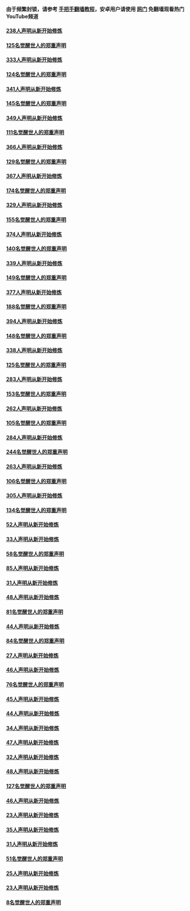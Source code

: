 #### 由于频繁封锁，请参考 [手把手翻墙教程](https://github.com/gfw-breaker/guides/wiki/)，安卓用户请使用 [网门](https://github.com/gfw-breaker/nogfw/blob/master/dl.md?t=07071801) 免翻墙观看热门YouTube频道 

#### [238人声明从新开始修炼](../pages/91/427767.md?t=07071801) 

#### [125名觉醒世人的郑重声明](../pages/91/427766.md?t=07071801) 

#### [333人声明从新开始修炼](../pages/91/427525.md?t=07071801) 

#### [124名觉醒世人的郑重声明](../pages/91/427524.md?t=07071801) 

#### [341人声明从新开始修炼](../pages/91/427255.md?t=07071801) 

#### [145名觉醒世人的郑重声明](../pages/91/427254.md?t=07071801) 

#### [349人声明从新开始修炼](../pages/91/426969.md?t=07071801) 

#### [111名觉醒世人的郑重声明](../pages/91/426968.md?t=07071801) 

#### [366人声明从新开始修炼](../pages/91/426737.md?t=07071801) 

#### [129名觉醒世人的郑重声明](../pages/91/426736.md?t=07071801) 

#### [367人声明从新开始修炼](../pages/91/426421.md?t=07071801) 

#### [174名觉醒世人的郑重声明](../pages/91/426420.md?t=07071801) 

#### [329人声明从新开始修炼](../pages/91/426139.md?t=07071801) 

#### [155名觉醒世人的郑重声明](../pages/91/426138.md?t=07071801) 

#### [374人声明从新开始修炼](../pages/91/425811.md?t=07071801) 

#### [140名觉醒世人的郑重声明](../pages/91/425810.md?t=07071801) 

#### [339人声明从新开始修炼](../pages/91/425690.md?t=07071801) 

#### [149名觉醒世人的郑重声明](../pages/91/425689.md?t=07071801) 

#### [377人声明从新开始修炼](../pages/91/424867.md?t=07071801) 

#### [188名觉醒世人的郑重声明](../pages/91/424866.md?t=07071801) 

#### [394人声明从新开始修炼](../pages/91/423914.md?t=07071801) 

#### [148名觉醒世人的郑重声明](../pages/91/423913.md?t=07071801) 

#### [338人声明从新开始修炼](../pages/91/423540.md?t=07071801) 

#### [125名觉醒世人的郑重声明](../pages/91/423539.md?t=07071801) 

#### [283人声明从新开始修炼](../pages/91/423296.md?t=07071801) 

#### [153名觉醒世人的郑重声明](../pages/91/423295.md?t=07071801) 

#### [262人声明从新开始修炼](../pages/91/423004.md?t=07071801) 

#### [105名觉醒世人的郑重声明](../pages/91/423003.md?t=07071801) 

#### [284人声明从新开始修炼](../pages/91/422707.md?t=07071801) 

#### [244名觉醒世人的郑重声明](../pages/91/422706.md?t=07071801) 

#### [263人声明从新开始修炼](../pages/91/422553.md?t=07071801) 

#### [106名觉醒世人的郑重声明](../pages/91/422552.md?t=07071801) 

#### [305人声明从新开始修炼](../pages/91/422153.md?t=07071801) 

#### [134名觉醒世人的郑重声明](../pages/91/422152.md?t=07071801) 

#### [52人声明从新开始修炼](../pages/91/421846.md?t=07071801) 

#### [33人声明从新开始修炼](../pages/91/421804.md?t=07071801) 

#### [58名觉醒世人的郑重声明](../pages/91/421845.md?t=07071801) 

#### [85人声明从新开始修炼](../pages/91/421769.md?t=07071801) 

#### [31人声明从新开始修炼](../pages/91/421763.md?t=07071801) 

#### [48人声明从新开始修炼](../pages/91/421605.md?t=07071801) 

#### [81名觉醒世人的郑重声明](../pages/91/421656.md?t=07071801) 

#### [44人声明从新开始修炼](../pages/91/421544.md?t=07071801) 

#### [84名觉醒世人的郑重声明](../pages/91/421543.md?t=07071801) 

#### [27人声明从新开始修炼](../pages/91/421465.md?t=07071801) 

#### [46人声明从新开始修炼](../pages/91/421454.md?t=07071801) 

#### [76名觉醒世人的郑重声明](../pages/91/421453.md?t=07071801) 

#### [45人声明从新开始修炼](../pages/91/421452.md?t=07071801) 

#### [44人声明从新开始修炼](../pages/91/421422.md?t=07071801) 

#### [34人声明从新开始修炼](../pages/91/421322.md?t=07071801) 

#### [47人声明从新开始修炼](../pages/91/421264.md?t=07071801) 

#### [32人声明从新开始修炼](../pages/91/421225.md?t=07071801) 

#### [48人声明从新开始修炼](../pages/91/421202.md?t=07071801) 

#### [127名觉醒世人的郑重声明](../pages/91/421224.md?t=07071801) 

#### [46人声明从新开始修炼](../pages/91/421203.md?t=07071801) 

#### [23人声明从新开始修炼](../pages/91/421138.md?t=07071801) 

#### [35人声明从新开始修炼](../pages/91/421122.md?t=07071801) 

#### [31人声明从新开始修炼](../pages/91/421081.md?t=07071801) 

#### [51名觉醒世人的郑重声明](../pages/91/421080.md?t=07071801) 

#### [25人声明从新开始修炼](../pages/91/421020.md?t=07071801) 

#### [23人声明从新开始修炼](../pages/91/420884.md?t=07071801) 

#### [8名觉醒世人的郑重声明](../pages/91/420883.md?t=07071801) 

